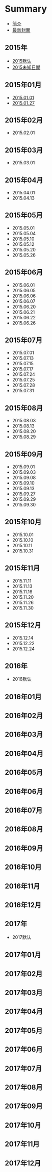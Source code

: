 # Summary

* [简介](README.md)
* [最新封面](today.md)

## 2015年

* [2015默认](2015nian/2015mo-ren.md)
* [2015未知日期](2015nian/2015wei-zhi-ri-qi.md)

## 2015年01月

* [2015.01.01](2015nian-01-yue/20150101.md)
* [2015.01.27](2015nian-01-yue/20150127.md)

## 2015年02月

* 2015.02.01

## 2015年03月

* 2015.03.01

## 2015年04月

* 2015.04.01
* 2015.04.13

## 2015年05月

* 2015.05.01
* 2015.05.04
* 2015.05.10
* 2015.05.12
* 2015.05.20
* 2015.05.26

## 2015年06月

* 2015.06.01
* 2015.06.05
* 2015.06.06
* 2015.06.07
* 2015.06.20
* 2015.06.21
* 2015.06.22
* 2015.06.26

## 2015年07月

* 2015.07.01
* 2015.07.13
* 2015.07.15
* 2015.07.17
* 2015.07.24
* 2015.07.25
* 2015.07.28
* 2015.07.31

## 2015年08月

* 2015.08.03
* 2015.08.13
* 2015.08.20
* 2015.08.29

## 2015年09月

* 2015.09.01
* 2015.09.03
* 2015.09.08
* 2015.09.10
* 2015.09.13
* 2015.09.27
* 2015.09.29
* 2015.09.30

## 2015年10月

* 2015.10.01
* 2015.10.10
* 2015.10.11
* 2015.10.31

## 2015年11月

* 2015.11.11
* 2015.11.13
* 2015.11.16
* 2015.11.20
* 2015.11.26
* 2015.11.30

## 2015年12月

* 2015.12.14
* 2015.12.22
* 2015.12.24

## 2016年

* 2016默认

## 2016年01月

## 2016年02月

## 2016年03月

## 2016年04月

## 2016年05月

## 2016年06月

## 2016年07月

## 2016年08月

## 2016年09月

## 2016年10月

## 2016年11月

## 2016年12月

## 2017年

* 2017默认

## 2017年01月

## 2017年02月

## 2017年03月

## 2017年04月

## 2017年05月

## 2017年06月

## 2017年07月

## 2017年08月

## 2017年09月

## 2017年10月

## 2017年11月

## 2017年12月

